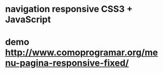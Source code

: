 # navigation responsive CSS3 + JavaScript
# demo http://www.comoprogramar.org/menu-pagina-responsive-fixed/
